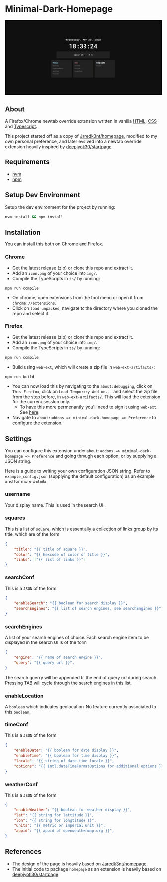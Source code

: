 # Minimal-Dark-Homepage

![preview](.github/captured.gif)

## About
A Firefox/Chrome newtab override extension written in vanilla [HTML](https://html.spec.whatwg.org/), [CSS](https://www.w3.org/TR/CSS/#css) and [Typescript](https://www.typescriptlang.org/).

This project started off as a copy of [Jaredk3nt/homepage](https://github.com/Jaredk3nt/homepage), modified to my own personal preference, and later evolved into a newtab override extension heavily inspired by [deepjyoti30/startpage](https://github.com/deepjyoti30/startpage/).

## Requirements
- [nvm](https://github.com/nvm-sh/nvm)
- [npm](https://www.npmjs.com/)

## Setup Dev Environment
Setup the dev environment for the project by running:
```sh
nvm install && npm install
```

## Installation
You can install this both on Chrome and Firefox.

### Chrome
- Get the latest release (zip) or clone this repo and extract it.
- Add an `icon.png` of your choice into `img/`.
- Compile the TypeScripts in `ts/` by running:
```sh
npm run compile
```
- On chrome, open extensions from the tool menu or open it from `chrome://extensions`.
- Click on `load unpacked`, navigate to the directory where you cloned the repo and select it.

### Firefox
- Get the latest release (zip) or clone this repo and extract it.
- Add an `icon.png` of your choice into `img/`.
- Compile the TypeScripts in `ts/` by running:
```sh
npm run compile
```
- Build using `web-ext`, which will create a zip file in `web-ext-artifacts/`:
```sh
npm run build
```
- You can now load this by navigating to the `about:debugging`, click on `This Firefox`, click on `Load Temporary Add-on...` and select the zip file from the step before, in `web-ext-artifacts/`. This will load the extension for the current session only.
    - To have this more permenantly, you'll need to sign it using `web-ext`. See [here](https://extensionworkshop.com/documentation/develop/getting-started-with-web-ext/#using-web-ext-section).
- Navigate to `about:addons => minimal-dark-homepage => Preference` to configure the extension.

## Settings
You can configure this extension under `about:addons => minimal-dark-homepage => Preference` and going through each option, or by supplying a JSON string.

Here is a guide to writing your own configuration JSON string. Refer to `example_config.json` (supplying the default configuration) as an example and for more details.

### username
Your display name. This is used in the search UI.

### squares
This is a list of `square`, which is essentially a collection of links group by its title, which are of the form
```json
{
    "title": "{{ title of square }}",
    "color": "{{ hexcode of color of title }}",
    "links": ["{{ list of links }}"]
}
```

### searchConf
This is a `JSON` of the form
```json
{
    "enableSearch": "{{ boolean for search display }}",
    "searchEngines": "{{ list of search engines, see searchEngines }}",
}
```

### searchEngines
A list of your search engines of choice. Each search engine item to be displayed in the search UI is of the form
```json
{
    "engine": "{{ name of search engine }}",
    "query": "{{ query url }}",
}
```
The search querry will be appended to the end of query url during search. Pressing TAB will cycle through the search engines in this list.

### enableLocation
A `boolean` which indicates geolocation. No feature currently associated to this `boolean`.

### timeConf
This is a `JSON` of the form
```json
{
    "enableDate": "{{ boolean for date display }}",
    "enableTime": "{{ boolean for time display }}",
    "locale": "{{ string of date-time locale }}",
    "options": "{{ Intl.dateTimeFormatOptions for additional options }}",
}
```

### weatherConf
This is a `JSON` of the form
```json
{
    "enableWeather": "{{ boolean for weather display }}",
    "lat": "{{ string for lattitude }}",
    "lon": "{{ string for longtitude }}",
    "units": "{{ metric or imperial unit }}",
    "appid": "{{ appid of openweathermap.org }}",
}
```

## References
- The design of the page is heavily based on [Jaredk3nt/homepage](https://github.com/Jaredk3nt/homepage).
- The initial code to package `homepage` as an extension is heavily based on [deepjyoti30/startpage](https://github.com/deepjyoti30/startpage/).
